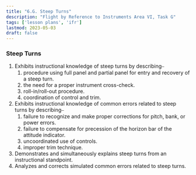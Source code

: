 ```yaml
---
title: "6.G. Steep Turns"
description: "Flight by Reference to Instruments Area VI, Task G"
tags: ['lesson plans', 'ifr']
lastmod: 2023-05-03
draft: false
---
```

### Steep Turns

1. Exhibits instructional knowledge of steep turns by describing⎯
   1. procedure using full panel and partial panel for entry and recovery of a steep turn. 
   2. the need for a proper instrument cross-check. 
   3. roll-in/roll-out procedure. 
   4. coordination of control and trim. 
2. Exhibits instructional knowledge of common errors related to steep turns by describing⎯
   1. failure to recognize and make proper corrections for pitch, bank, or power errors. 
   2. failure to compensate for precession of the horizon bar of the attitude indicator. 
   3. uncoordinated use of controls. 
   4. improper trim technique. 
3. Demonstrates and simultaneously explains steep turns from an instructional standpoint. 
4. Analyzes and corrects simulated common errors related to steep turns. 